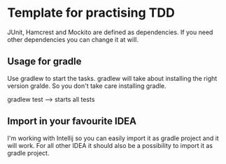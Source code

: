 # Template for practising TDD

JUnit, Hamcrest and Mockito are defined as dependencies. If you need other dependencies you can change it at will.

## Usage for gradle

Use gradlew to start the tasks. gradlew will take about installing the right version gralde. So you don't take care installing gradle.

gradlew test  --> starts all tests

## Import in your favourite IDEA

I'm working with Intellij so you can easily import it as gradle project and it will work. For all other IDEA it should also be a possibility to import it as gradle project.
